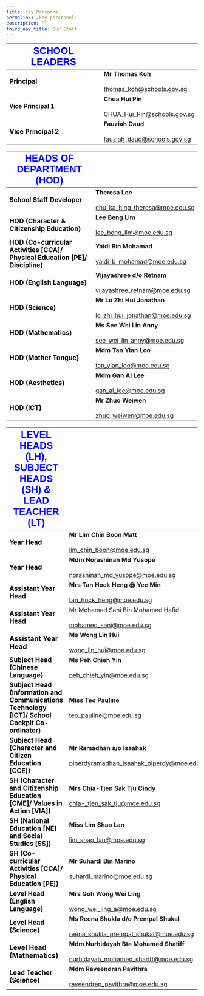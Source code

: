 ```yaml
---
title: Key Personnel
permalink: /key-personnel/
description: ""
third_nav_title: Our Staff
---
```

|  <strong style="color: blue; font-size: 25px; font-family: Arial;">SCHOOL LEADERS</strong>  |                         |
|------------------|----------------------------------------------------|
|<strong style="color: black; font-size: 17px;">Principal</strong>| **Mr Thomas Koh**<br><br><a href="mailto:thomas_koh@schools.gov.sg">thomas_koh@schools.gov.sg</a>     |
| <strong style="color: black; font-family: Arial;">Vice Principal 1</strong>| **Chua Hui Pin**<br><br><a href="mailto:CHUA_Hui_Pin@schools.gov.sg">CHUA_Hui_Pin@schools.gov.sg</a> |
| <strong style="color: black; font-size: 17px;">Vice Principal 2</strong> | **Fauziah Daud**<br><br><a href="mailto:fauziah_daud@schools.gov.sg">fauziah_daud@schools.gov.sg |



| <strong style="color: blue; font-size: 25px; font-family: Arial;">HEADS OF DEPARTMENT (HOD)</strong>   |                                                       |
|------------------------------------------------------------------|-----------------------------------------------------------------|
| <strong style="color: black; font-size: 17px;">School Staff Developer</strong>    | **Theresa Lee**<br><br><a href="mailto:chu_ka_hing_theresa@moe.edu.sg">chu_ka_hing_theresa@moe.edu.sg           |
| <strong style="color: black; font-size: 17px;">HOD (Character & Citizenship Education) </strong>| **Lee Beng Lim**<br><br><a href="mailto:lee_beng_lim@moe.edu.sg ">lee_beng_lim@moe.edu.sg                  |
| <strong style="color: black; font-size: 17px;">HOD (Co-curricular Activities [CCA]/ Physical Education [PE]/ Discipline) </strong> | **Yaidi Bin Mohamad**<br><br><a href="mailto:yaidi_b_mohamad@moe.edu.sg "> yaidi_b_mohamad@moe.edu.sg         |
| <strong style="color: black; font-size: 17px;">HOD (English Language) </strong>                                                   | **Vijayashree d/o Retnam**<br><br><a href="mailto:vijayashree_retnam@moe.edu.sg ">vijayashree_retnam@moe.edu.sg |
| <strong style="color: black; font-size: 17px;">HOD (Science)</strong>                                                            | **Mr Lo Zhi Hui Jonathan**<br><br><a href="mailto:lo_zhi_hui_jonathan@moe.edu.sg ">lo_zhi_hui_jonathan@moe.edu.sg    |
| <strong style="color: black; font-size: 17px;">HOD (Mathematics)</strong>                                                         | **Ms See Wei Lin Anny**<br><br><a href="mailto:see_wei_lin_anny@moe.edu.sg ">see_wei_lin_anny@moe.edu.sg          |
| <strong style="color: black; font-size: 17px;">HOD (Mother Tongue)</strong>                                                       | **Mdm Tan Yian Loo**<br><br><a href="mailto:tan_yian_loo@moe.edu.sg ">tan_yian_loo@moe.edu.sg                 |
| <strong style="color: black; font-size: 17px;">HOD (Aesthetics)</strong>                                                           | **Mdm Gan Ai Lee**<br><br><a href="mailto:gan_ai_lee@moe.edu.sg ">gan_ai_lee@moe.edu.sg                     |
| <strong style="color: black; font-size: 17px;">HOD (ICT)</strong>                                                                   | **Mr Zhuo Weiwen**<br><br><a href="mailto:zhuo_weiwen@moe.edu.sg ">zhuo_weiwen@moe.edu.sg                |

| <strong style="color: blue; font-size: 25px; font-family: Arial;">LEVEL HEADS (LH), SUBJECT HEADS (SH) & LEAD TEACHER (LT)</strong>                                                  |                                                                                  |
|---------------------------------------------------------------------------------------------|----------------------------------------------------------------------------------|
| <strong style="color: black; font-size: 17px;">Year Head</strong>                                                                                    | **Mr Lim Chin Boon Matt**<br><br><a href="mailto:lim_chin_boon@moe.edu.sg">lim_chin_boon@moe.edu.sg                            |
| <strong style="color: black; font-size: 17px;">Year Head</strong>                         | **Mdm Norashinah Md Yusope**<br><br><a href="mailto:norashinah_md_yusope@moe.edu.sg">norashinah_md_yusope@moe.edu.sg        |
| <strong style="color: black; font-size: 17px;">Assistant Year Head</strong>                                                                         | **Mrs Tan Hock Heng @ Yee Min**<br><br><a href="mailto:tan_hock_heng@moe.edu.sg">tan_hock_heng@moe.edu.sg                      |
| <strong style="color: black; font-size: 17px;">Assistant Year Head</strong>         | Mr Mohamed Sani Bin Mohamed Hafid<br><br><a href="mailto:mohamed_sani@moe.edu.sg">mohamed_sani@moe.edu.sg            |
| <strong style="color: black; font-size: 18px;">Assistant Year Head</strong>                     | **Ms Wong Lin Hui**<br><br><a href="mailto:wong_lin_hui@moe.edu.sg">wong_lin_hui@moe.edu.sg                                   |
| <strong style="color: black; font-size: 17px;">Subject Head (Chinese Language) </strong>                                                            | **Ms Peh Chieh Yin**<br><br><a href="mailto:peh_chieh_yin@moe.edu.sg">peh_chieh_yin@moe.edu.sg                                 |
| <strong style="color: black; font-size: 17px;">Subject Head (Information and Communications Technology [ICT]/ School Cockpit Co-ordinator) </strong> | **Miss Teo Pauline**<br><br><a href="mailto:teo_pauline@moe.edu.sg ">teo_pauline@moe.edu.sg                                   |
|  <strong style="color: black; font-size: 17px;">Subject Head (Character and Citizen Education [CCE]) </strong>                                        | **Mr Ramadhan s/o Isaahak**<br><br><a href="mailto:piperdyramadhan_isaahak_piperdy@moe.edu.sg">piperdyramadhan_isaahak_piperdy@moe.edu.sg       |
| <strong style="color: black; font-size: 17px;">SH (Character and Citizenship Education [CME]/ Values in Action [VIA]) </strong>                      | **Mrs Chia-Tjen Sak Tju Cindy**<br><br><a href="mailto:chia-_tjen_sak_tju@moe.edu.sg">chia-_tjen_sak_tju@moe.edu.sg                 |
| <strong style="color: black; font-size: 17px;">SH (National Education [NE] and Social Studies [SS])  </strong>                                      | **Miss Lim Shao Lan**<br><br><a href="mailto:lim_shao_lan@moe.edu.sg ">lim_shao_lan@moe.edu.sg                                 |
| <strong style="color: black; font-size: 17px;">SH (Co-curricular Activities [CCA]/ Physical Education [PE]) </strong>                               | **Mr Suhardi Bin Marino**<br><br><a href="mailto:suhardi_marino@moe.edu.sg     ">suhardi_marino@moe.edu.sg                           |
| <strong style="color: black; font-size: 17px;">Level Head (English Language)  </strong>                                                              | **Mrs Goh Wong Wei Ling**<br><br><a href="mailto:wong_wei_ling_a@moe.edu.sg    ">wong_wei_ling_a@moe.edu.sg                          |
| <strong style="color: black; font-size: 17px;">Level Head (Science)  </strong>                                                                       | **Ms Reena Shukla d/o Prempal Shukal**<br><br><a href="mailto:reena_shukla_prempal_shukal@moe.edu.sg  ">reena_shukla_prempal_shukal@moe.edu.sg |
| <strong style="color: black; font-size: 18px;">Level Head (Mathematics)  </strong>                                                                    | **Mdm Nurhidayah Bte Mohamed Shatiff**<br><br><a href="mailto:nurhidayah_mohamed_shariff@moe.edu.sg  ">nurhidayah_mohamed_shariff@moe.edu.sg  |
| <strong style="color: black; font-size: 17px;">Lead Teacher (Science)    </strong>                                                                    | **Mdm Raveendran Pavithra**<br><br><a href="mailto:raveendran_pavithra@moe.edu.sg     ">raveendran_pavithra@moe.edu.sg                    |